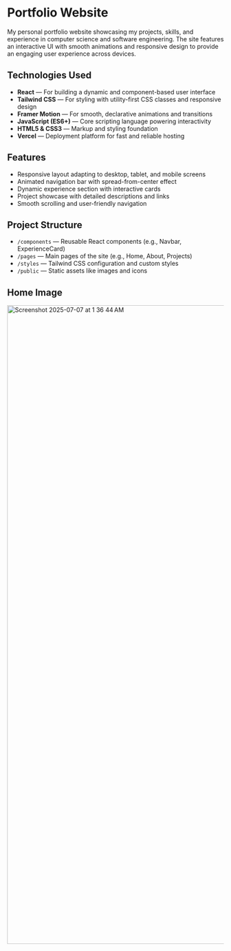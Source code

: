 # Portfolio Website

My personal portfolio website showcasing my projects, skills, and experience in computer science and software engineering. The site features an interactive UI with smooth animations and responsive design to provide an engaging user experience across devices.

## Technologies Used

- **React** — For building a dynamic and component-based user interface
- **Tailwind CSS** — For styling with utility-first CSS classes and responsive design
- **Framer Motion** — For smooth, declarative animations and transitions
- **JavaScript (ES6+)** — Core scripting language powering interactivity
- **HTML5 & CSS3** — Markup and styling foundation
- **Vercel** — Deployment platform for fast and reliable hosting

## Features

- Responsive layout adapting to desktop, tablet, and mobile screens
- Animated navigation bar with spread-from-center effect
- Dynamic experience section with interactive cards
- Project showcase with detailed descriptions and links
- Smooth scrolling and user-friendly navigation

## Project Structure

- `/components` — Reusable React components (e.g., Navbar, ExperienceCard)
- `/pages` — Main pages of the site (e.g., Home, About, Projects)
- `/styles` — Tailwind CSS configuration and custom styles
- `/public` — Static assets like images and icons

## Home Image

<img width="1484" alt="Screenshot 2025-07-07 at 1 36 44 AM" src="https://github.com/user-attachments/assets/e7cec3c0-0e88-4db9-a0ed-34b1df471ab8" />
